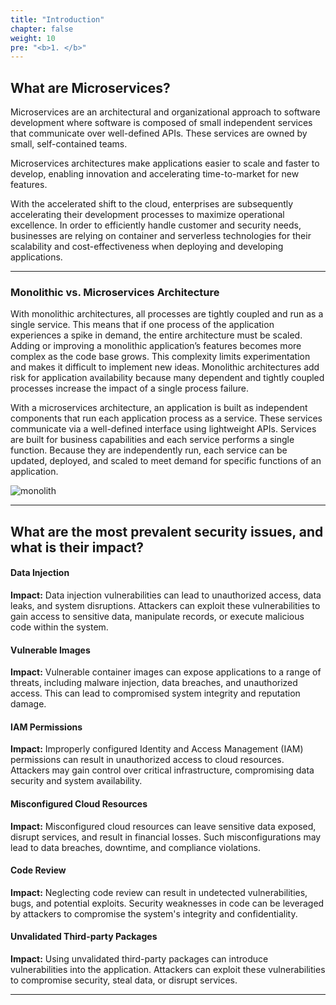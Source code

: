 ```yaml
---
title: "Introduction"
chapter: false
weight: 10
pre: "<b>1. </b>"
---
```


## What are Microservices?

Microservices are an architectural and organizational approach to software development where software is composed of small independent services that communicate over well-defined APIs. These services are owned by small, self-contained teams.

Microservices architectures make applications easier to scale and faster to develop, enabling innovation and accelerating time-to-market for new features.

With the accelerated shift to the cloud, enterprises are subsequently accelerating their development processes to maximize operational excellence. In order to efficiently handle customer and security needs, businesses are relying on container and serverless technologies for their scalability and cost-effectiveness when deploying and developing applications.


---

### Monolithic vs. Microservices Architecture

With monolithic architectures, all processes are tightly coupled and run as a single service. This means that if one process of the application experiences a spike in demand, the entire architecture must be scaled. Adding or improving a monolithic application’s features becomes more complex as the code base grows. This complexity limits experimentation and makes it difficult to implement new ideas. Monolithic architectures add risk for application availability because many dependent and tightly coupled processes increase the impact of a single process failure.

With a microservices architecture, an application is built as independent components that run each application process as a service. These services communicate via a well-defined interface using lightweight APIs. Services are built for business capabilities and each service performs a single function. Because they are independently run, each service can be updated, deployed, and scaled to meet demand for specific functions of an application.

![monolith](/images/introduction/monolith-break.jpg)

---- 

## What are the most prevalent security issues, and what is their impact?

#### Data Injection
**Impact:** Data injection vulnerabilities can lead to unauthorized access, data leaks, and system disruptions. Attackers can exploit these vulnerabilities to gain access to sensitive data, manipulate records, or execute malicious code within the system.

#### Vulnerable Images
**Impact:** Vulnerable container images can expose applications to a range of threats, including malware injection, data breaches, and unauthorized access. This can lead to compromised system integrity and reputation damage.

#### IAM Permissions
**Impact:** Improperly configured Identity and Access Management (IAM) permissions can result in unauthorized access to cloud resources. Attackers may gain control over critical infrastructure, compromising data security and system availability.

#### Misconfigured Cloud Resources
**Impact:** Misconfigured cloud resources can leave sensitive data exposed, disrupt services, and result in financial losses. Such misconfigurations may lead to data breaches, downtime, and compliance violations.

#### Code Review
**Impact:** Neglecting code review can result in undetected vulnerabilities, bugs, and potential exploits. Security weaknesses in code can be leveraged by attackers to compromise the system's integrity and confidentiality.

#### Unvalidated Third-party Packages
**Impact:** Using unvalidated third-party packages can introduce vulnerabilities into the application. Attackers can exploit these vulnerabilities to compromise security, steal data, or disrupt services.


---- 
